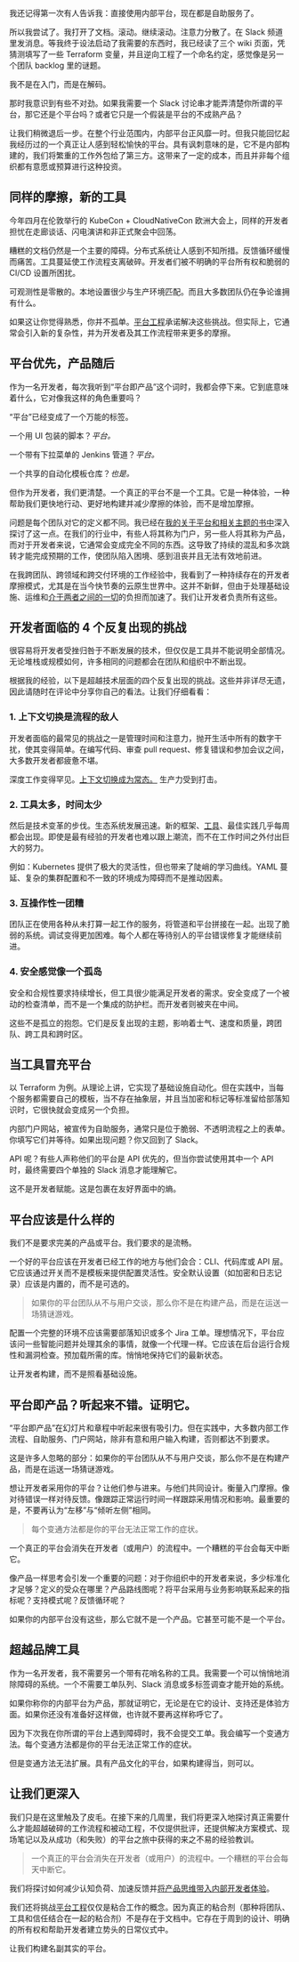 我还记得第一次有人告诉我：直接使用内部平台，现在都是自助服务了。

所以我尝试了。我打开了文档。滚动。继续滚动。注意力分散了。在 Slack 频道里发消息。等我终于设法启动了我需要的东西时，我已经读了三个 wiki 页面，凭猜测填写了一些 Terraform 变量，并且逆向工程了一个命名约定，感觉像是另一个团队 backlog 里的谜题。

我不是在入门，而是在解码。

那时我意识到有些不对劲。如果我需要一个 Slack 讨论串才能弄清楚你所谓的平台，那它还是个平台吗？或者它只是一个假装是平台的不成熟产品？

让我们稍微退后一步。在整个行业范围内，内部平台正风靡一时。但我只能回忆起我经历过的一个真正让人感到轻松愉快的平台。具有讽刺意味的是，它不是内部构建的，我们将繁重的工作外包给了第三方。这带来了一定的成本，而且并非每个组织都有意愿或预算进行这种投资。

## 同样的摩擦，新的工具

今年四月在伦敦举行的 KubeCon + CloudNativeCon 欧洲大会上，同样的开发者担忧在走廊谈话、闪电演讲和非正式聚会中回荡。

糟糕的文档仍然是一个主要的障碍。分布式系统让人感到不知所措。反馈循环缓慢而痛苦。工具蔓延使工作流程支离破碎。开发者们被不明确的平台所有权和脆弱的 CI/CD 设置所困扰。

可观测性是零散的。本地设置很少与生产环境匹配。而且大多数团队仍在争论谁拥有什么。

如果这让你觉得熟悉，你并不孤单。[平台工程](https://thenewstack.io/platform-engineering/)承诺解决这些挑战。但实际上，它通常会引入新的复杂性，并为开发者及其工作流程带来更多的摩擦。

## 平台优先，产品随后

作为一名开发者，每次我听到“平台即产品”这个词时，我都会停下来。它到底意味着什么，它对像我这样的角色重要吗？

“平台”已经变成了一个万能的标签。

一个用 UI 包装的脚本？*平台。*

一个带有下拉菜单的 Jenkins 管道？*平台。*

一个共享的自动化模板仓库？*也是。*

但作为开发者，我们更清楚。一个真正的平台不是一个工具。它是一种体验，一种帮助我们更快地行动、更好地构建并减少摩擦的体验，而不是增加摩擦。

问题是每个团队对它的定义都不同。我已经在[我的关于平台和相关主题的书中](https://mybook.to/shwetavohra)深入探讨了这一点。在我们的行业中，有些人将其称为门户，另一些人将其称为产品，而对于开发者来说，它通常会变成完全不同的东西。这导致了持续的混乱和多次跳转才能完成预期的工作，使团队陷入困境、感到沮丧并且无法有效地前进。

在我跨团队、跨领域和跨交付环境的工作经验中，我看到了一种持续存在的开发者摩擦模式，尤其是在当今快节奏的云原生世界中。这并不新鲜，但由于处理基础设施、运维和[介于两者之间的一切](https://thenewstack.io/shifting-left-is-now-mainstream-for-developers-or-is-it/)的负担而加速了。我们让开发者负责所有这些。

## 开发者面临的 4 个反复出现的挑战

很容易将开发者受挫归咎于不断发展的技术，但仅仅是工具并不能说明全部情况。无论堆栈或规模如何，许多相同的问题都会在团队和组织中不断出现。

根据我的经验，以下是超越技术层面的四个反复出现的挑战。这些并非详尽无遗，因此请随时在评论中分享你自己的看法。让我们仔细看看：

### 1. 上下文切换是流程的敌人

开发者面临的最常见的挑战之一是管理时间和注意力，抛开生活中所有的数字干扰，使其变得简单。在编写代码、审查 pull request、修复错误和参加会议之间，大多数开发者都疲惫不堪。

深度工作变得罕见。[上下文切换成为常态。](https://thenewstack.io/the-interrupt-tax-why-developer-productivity-is-measured-in-silences/) 生产力受到打击。

### 2. 工具太多，时间太少

然后是技术变革的步伐。生态系统发展迅速。新的框架、[工具](https://thenewstack.io/developers-unhappy-with-tool-sprawl-lagging-data-long-waits/)、最佳实践几乎每周都会出现。即使是最有经验的开发者也难以跟上潮流，而不在工作时间之外付出巨大的努力。

例如：Kubernetes 提供了极大的灵活性，但也带来了陡峭的学习曲线。YAML 蔓延、复杂的集群配置和不一致的环境成为障碍而不是推动因素。

### 3. 互操作性一团糟

团队正在使用各种从未打算一起工作的服务，将管道和平台拼接在一起。出现了脆弱的系统。调试变得更加困难。每个人都在等待别人的平台错误修复才能继续前进。

### 4. 安全感觉像一个孤岛

安全和合规性要求持续增长，但工具很少能满足开发者的需求。安全变成了一个被动的检查清单，而不是一个集成的防护栏。而开发者则被夹在中间。

这些不是孤立的抱怨。它们是反复出现的主题，影响着士气、速度和质量，跨团队、跨工具和跨时区。

## 当工具冒充平台

以 Terraform 为例。从理论上讲，它实现了基础设施自动化。但在实践中，当每个服务都需要自己的模板，当不存在抽象层，并且当加密和标记等标准留给部落知识时，它很快就会变成另一个负担。

内部门户网站，被宣传为自助服务，通常只是位于脆弱、不透明流程之上的表单。你填写它们并等待。如果出现问题？你又回到了 Slack。

API 呢？有些人声称他们的平台是 API 优先的，但当你尝试使用其中一个 API 时，最终需要四个单独的 Slack 消息才能理解它。

这不是开发者赋能。这是包裹在友好界面中的熵。

## 平台应该是什么样的

我们不是要求完美的产品或平台。我们要求的是流畅。

一个好的平台应该在开发者已经工作的地方与他们会合：CLI、代码库或 API 层。它应该通过开关而不是模板来提供配置灵活性。安全默认设置（如加密和日志记录）应该是内置的，而不是可选的。

> 如果你的平台团队从不与用户交谈，那么你不是在构建产品，而是在运送一场猜谜游戏。

配置一个完整的环境不应该需要部落知识或多个 Jira 工单。理想情况下，平台应该问一些智能问题并处理其余的事情，就像一个代理一样。它应该在后台运行合规性和漏洞检查。预加载所需的库。悄悄地保持它们的最新状态。

让开发者构建，而不是照看基础设施。

## 平台即产品？听起来不错。证明它。

“平台即产品”在幻灯片和章程中听起来很有吸引力。但在实践中，大多数内部工作流程、自助服务、门户网站，除非有意和用户输入构建，否则都达不到要求。

这是许多人忽略的部分：如果你的平台团队从不与用户交谈，那么你不是在构建产品，而是在运送一场猜谜游戏。

想让开发者采用你的平台？让他们参与进来。与他们共同设计。衡量入门摩擦。像对待错误一样对待反馈。像跟踪正常运行时间一样跟踪采用情况和影响。最重要的是，不要再认为“左移”与“倾听左侧”相同。

> 每个变通方法都是你的平台无法正常工作的症状。

一个真正的平台会消失在开发者（或用户）的流程中。一个糟糕的平台会每天中断它。

像产品一样思考会引发一个重要的问题：对于你组织中的开发者来说，多少标准化才足够？定义的受众在哪里？产品路线图呢？将平台采用与业务影响联系起来的指标呢？支持模式呢？反馈循环呢？

如果你的内部平台没有这些，那么它就不是一个产品。它甚至可能不是一个平台。

## 超越品牌工具

作为一名开发者，我不需要另一个带有花哨名称的工具。我需要一个可以悄悄地消除障碍的系统。一个不需要工单队列、Slack 消息或多标签调查才能开始的系统。

如果你称你的内部平台为产品，那就证明它，无论是在它的设计、支持还是体验方面。如果你还没有准备好这样做，也许就不要再这样称呼它了。

因为下次我在你所谓的平台上遇到障碍时，我不会提交工单。我会编写一个变通方法。每个变通方法都是你的平台无法正常工作的症状。

但是变通方法无法扩展。具有产品文化的平台，如果构建得当，则可以。

## 让我们更深入

我们只是在这里触及了皮毛。在接下来的几周里，我们将更深入地探讨真正需要什么才能超越破碎的工作流程和被动工程，不仅提供批评，还提供解决方案模式、现场笔记以及从成功（和失败）的平台之旅中获得的来之不易的经验教训。

> 一个真正的平台会消失在开发者（或用户）的流程中。一个糟糕的平台会每天中断它。

我们将探讨如何减少认知负荷、加速反馈并[将产品思维带入内部开发者体验](https://thenewstack.io/to-fix-platform-engineering-build-what-users-actually-want/)。

我们还将挑战[平台工程](https://thenewstack.io/ebooks/platform-engineering/platform-engineering-what-you-need-to-know-now/)仅仅是粘合工作的概念。因为真正的粘合剂（那种将团队、工具和信任结合在一起的粘合剂）不是存在于文档中。它存在于周到的设计、明确的所有权和帮助开发者建立势头的日常仪式中。

让我们构建名副其实的平台。